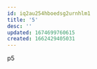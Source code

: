 ```yaml
---
id: iq2au254hboedsg2urnhlm1
title: '5'
desc: ''
updated: 1674699760615
created: 1662429405031
---
```

p5
